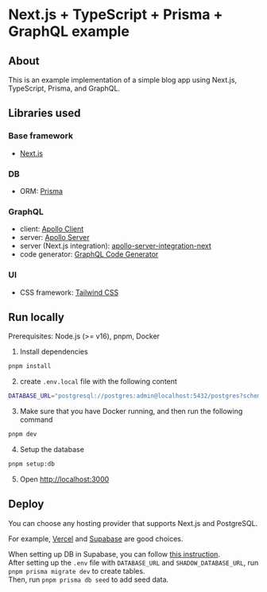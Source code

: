 # Next.js + TypeScript + Prisma + GraphQL example

## About

This is an example implementation of a simple blog app using Next.js, TypeScript, Prisma, and GraphQL.

## Libraries used

### Base framework

- [Next.js](https://nextjs.org/)

### DB

- ORM: [Prisma](https://www.prisma.io/)

### GraphQL

- client: [Apollo Client](https://www.apollographql.com/docs/react/)
- server: [Apollo Server](https://www.apollographql.com/docs/apollo-server/)
- server (Next.js integration): [apollo-server-integration-next](https://github.com/apollo-server-integrations/apollo-server-integration-next)
- code generator: [GraphQL Code Generator](https://the-guild.dev/graphql/codegen)

### UI

- CSS framework: [Tailwind CSS](https://tailwindcss.com/)

## Run locally

Prerequisites: Node.js (>= v16), pnpm, Docker

1. Install dependencies

```bash
pnpm install
```

2. create `.env.local` file with the following content

```bash
DATABASE_URL="postgresql://postgres:admin@localhost:5432/postgres?schema=public"
```

3.  Make sure that you have Docker running, and then run the following command

```bash
pnpm dev
```

4. Setup the database

```bash
pnpm setup:db
```

5. Open [http://localhost:3000](http://localhost:3000)

## Deploy

You can choose any hosting provider that supports Next.js and PostgreSQL.

For example, [Vercel](https://vercel.com/) and [Supabase](https://supabase.com/) are good choices.

When setting up DB in Supabase, you can follow [this instruction](https://supabase.com/docs/guides/integrations/prisma).  
After setting up the `.env` file with `DATABASE_URL` and `SHADOW_DATABASE_URL`, run `pnpm prisma migrate dev` to create tables.  
Then, run `pnpm prisma db seed` to add seed data.
